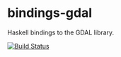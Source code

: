 bindings-gdal
=============

Haskell bindings to the GDAL library.

[![Build Status](https://travis-ci.org/meteogrid/bindings-gdal.svg?branch=master)](https://travis-ci.org/meteogrid/bindings-gdal)
